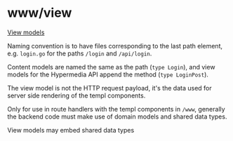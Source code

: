 # www/view

[View models](https://templ.guide/core-concepts/view-models/)


Naming convention is to have files corresponding to the last path element, e.g. `login.go` for the paths `/login` and `/api/login`. 

Content models are named the same as the path (`type Login`), and view models for the Hypermedia API append the method (`type LoginPost`).

The view model is not the HTTP request payload, it's the data used for server side rendering of the templ components.

Only for use in route handlers with the templ components in `/www`, generally the backend code must make use of domain models and shared data types.

View models may embed shared data types
